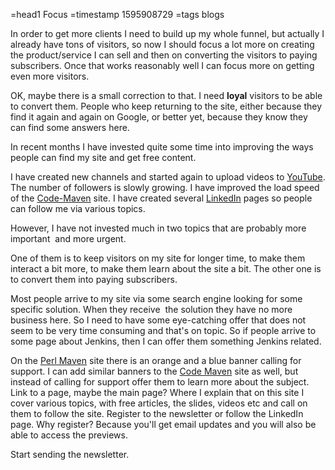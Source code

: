 =head1 Focus
=timestamp 1595908729
=tags blogs




In order to get more clients I need to build up my whole funnel, but actually I already have tons of visitors,
so now I should focus a lot more on creating the product/service I can sell and then on converting the
visitors to paying  subscribers. Once that works reasonably well I can focus more on getting even more visitors.

OK, maybe there is a small correction to that. I need **loyal** visitors to be able to convert them.
People who keep returning to the site, either because they find it again and again on Google,
or better yet, because they know they can find some answers here.


In recent months I have invested quite some time into improving the ways people can find my site and get free content.

I have created new channels and started again to upload videos to [YouTube](/youtube).
The number of followers is slowly growing.
I have improved the load speed of the [Code-Maven](https://code-maven.com/) site.
I have created several [LinkedIn](/linkedin) pages so people can follow me via various topics. 

However, I have not invested much in two topics that are probably more important  and more urgent. 

One of them is to keep visitors on my site for longer time, to make them interact a bit more, to make them learn about the site a bit.
The other one is to convert them into paying subscribers. 

Most people arrive to my site via some search engine looking for some specific solution.
When they receive  the solution they have no more business here.
So I need to have some eye-catching offer that does not seem to be very time consuming and that's on topic.
So if people arrive to some page about Jenkins, then I can offer them something Jenkins related. 

On the [Perl Maven](https://perlmaven.com/) site there is an orange and a blue banner calling for support.
I can add similar banners to the [Code Maven](https://code-maven.com/) site as well, but instead of calling for support offer them to learn more about the subject.
Link to a page, maybe the main page?
Where I explain that on this site I cover various topics, with free articles, the slides, videos etc and call on them to follow the site.
Register to the newsletter or follow the LinkedIn page.
Why register?
Because you'll get email updates and you will also be able to access the previews.

Start sending the newsletter.


